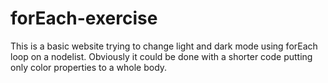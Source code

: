 # forEach-exercise
This is a basic website trying to change light and dark mode using forEach loop on a nodelist. Obviously it could be done with a shorter code putting only color properties to a whole body. 

